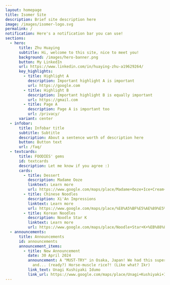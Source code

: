 ```yaml
---
layout: homepage
title: Isomer Site
description: Brief site description here
image: /images/isomer-logo.svg
permalink: /
notification: Here's a notification bar you can use!
sections:
  - hero:
      title: Zhu Huaying
      subtitle: Hi, welcome to this site, nice to meet you!
      background: /images/hero-banner.png
      button: My LinkedIn
      url: https://www.linkedin.com/in/huaying-zhu-a19629264/
      key_highlights:
        - title: Highlight A
          description: Important highlight A is important
          url: https://google.com
        - title: Highlight B
          description: Important highlight B is equally important
          url: https://gmail.com
        - title: Page A
          description: Page A is important too
          url: /privacy/
      variant: center
  - infobar:
      title: Infobar title
      subtitle: Subtitle
      description: About a sentence worth of description here
      button: Button text
      url: /faq/
  - textcards:
      title: FOODIES' gems
      id: textcards
      description: Let me know if you agree :)
      cards:
        - title: Dessert
          description: Madame Ooze
          linktext: Learn more
          url: https://www.google.com/maps/place/Madame+Ooze+Ice+Cream+Cafe+%26+Dessert+Bar+(+Last+Orders+at+10.45pm)/@1.2821398,103.8428572,17z/data=!3m2!4b1!5s0x31da190cd7aa7801:0x1150c2d1cea13cac!4m6!3m5!1s0x31da199cca49c4d1:0x874e5a4760650240!8m2!3d1.2821398!4d103.8454321!16s%2Fg%2F11mprhnpm2?authuser=0&entry=ttu
        - title: Chinese Noodles
          description: Xi'An Impressions
          linktext: Learn more
          url: https://www.google.com/maps/place/%E8%A5%BF%E5%AE%89%E5%8D%B0%E8%B1%A1+(People's+Park+Complex)/@1.3371093,103.7784129,13z/data=!3m1!5s0x31da199d2a1a2d39:0xc6bbcf2157bf15a2!4m10!1m2!2m1!1zWGknQW4gSW1wcmVzc2lvbiDopb_lronljbDosaEgY2hpbmF0b3du!3m6!1s0x31da19748322d417:0xaeb7337a5e0d8115!8m2!3d1.2845988!4d103.8425591!15sCidYaSdBbiBJbXByZXNzaW9uIOilv-WuieWNsOixoSBjaGluYXRvd25aKiIoeGkgYW4gaW1wcmVzc2lvbiDopb_lrokg5Y2w6LGhIGNoaW5hdG93bpIBCnJlc3RhdXJhbnSaASNDaFpEU1VoTk1HOW5TMFZKUTBGblNVUkVYM0JtVEdOQkVBReABAA!16s%2Fg%2F11g9qgsjgw?authuser=0&entry=ttu
        - title: Korean Noodles
          description: Noodle Star K
          linktext: Learn more
          url: https://www.google.com/maps/place/Noodle+Star+K+%EB%88%84%EB%93%A4%EC%8A%A4%ED%83%80+%EC%BC%80%EC%9D%B4+@+Tanjong+Pagar/@1.2790721,103.8412305,17z/data=!3m2!4b1!5s0x31da196d3f41ddd5:0xf3418a08e3ad1bc8!4m6!3m5!1s0x31da19e985878021:0x34a7ce33c59c1d57!8m2!3d1.2790721!4d103.8438054!16s%2Fg%2F11jk8t8bxh?authuser=0&entry=ttu
  - announcements:
      title: Announcements
      id: announcements
      announcement_items:
        - title: New Announcement
          date: 30 April 2024
          announcement: A "MUST-TRY" in Osaka, Japan! We had this super huuuge unagi
            and... (ready?) Horse-muscle rice?! (Like what? Ikr)
          link_text: Unagi Kushiyaki Idumo
          link_url: https://www.google.com/maps/place/Unagi+Kushiyaki+Idumo/@34.7030178,135.4927533,17z/data=!3m1!4b1!4m6!3m5!1s0x6000e751d3b56205:0xeb34d2134f7e06f3!8m2!3d34.7030178!4d135.4953282!16s%2Fg%2F11fl96zzy3?authuser=0&entry=ttu
---
```


